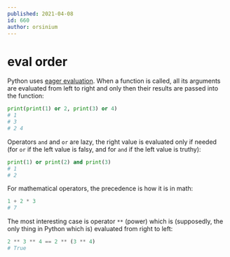 ```yaml
---
published: 2021-04-08
id: 660
author: orsinium
---
```


# eval order

Python uses [eager evaluation](https://en.wikipedia.org/wiki/Eager_evaluation). When a function is called, all its arguments are evaluated from left to right and only then their results are passed into the function:

```python
print(print(1) or 2, print(3) or 4)
# 1
# 3
# 2 4
```

Operators `and` and `or` are lazy, the right value is evaluated only if needed (for `or` if the left value is falsy, and for `and` if the left value is truthy):

```python
print(1) or print(2) and print(3)
# 1
# 2
```

For mathematical operators, the precedence is how it is in math:

```python
1 + 2 * 3
# 7
```

The most interesting case is operator `**` (power) which is (supposedly, the only thing in Python which is) evaluated from right to left:

```python
2 ** 3 ** 4 == 2 ** (3 ** 4)
# True
```
